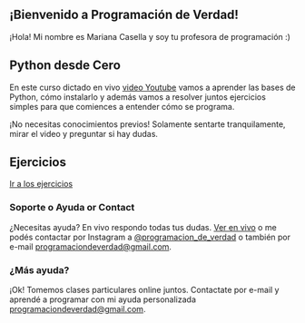 ## ¡Bienvenido a Programación de Verdad!

¡Hola! Mi nombre es Mariana Casella y soy tu profesora de programación :)

## Python desde Cero

En este curso dictado en vivo [video Youtube](https://youtu.be/zJbxitaa6yw) vamos a aprender las bases de Python, cómo instalarlo y además vamos a resolver juntos ejercicios simples para que comiences a entender cómo se programa.

¡No necesitas conocimientos previos! Solamente sentarte tranquilamente, mirar el video y preguntar si hay dudas.

## Ejercicios
[Ir a los ejercicios](ejercicios/)

### Soporte o Ayuda or Contact

¿Necesitas ayuda? En vivo respondo todas tus dudas. [Ver en vivo](https://youtu.be/zJbxitaa6yw) o me podés contactar por Instagram a [@programacion_de_verdad](http://instagram.com/programacion_de_verdad) o también por e-mail [programaciondeverdad@gmail.com](mailto:programaciondeverdad@gmail.com).

### ¿Más ayuda?

¡Ok! Tomemos clases particulares online juntos. Contactate por e-mail y aprendé a programar con mi ayuda personalizada [programaciondeverdad@gmail.com](mailto:programaciondeverdad@gmail.com).



